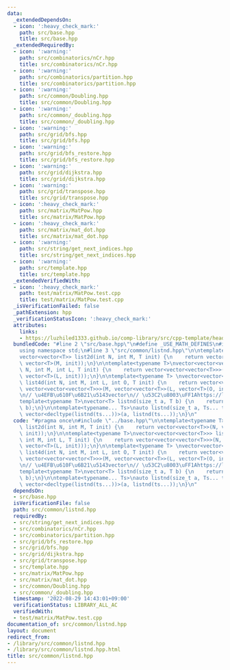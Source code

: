 ```yaml
---
data:
  _extendedDependsOn:
  - icon: ':heavy_check_mark:'
    path: src/base.hpp
    title: src/base.hpp
  _extendedRequiredBy:
  - icon: ':warning:'
    path: src/combinatorics/nCr.hpp
    title: src/combinatorics/nCr.hpp
  - icon: ':warning:'
    path: src/combinatorics/partition.hpp
    title: src/combinatorics/partition.hpp
  - icon: ':warning:'
    path: src/common/Doubling.hpp
    title: src/common/Doubling.hpp
  - icon: ':warning:'
    path: src/common/_doubling.hpp
    title: src/common/_doubling.hpp
  - icon: ':warning:'
    path: src/grid/bfs.hpp
    title: src/grid/bfs.hpp
  - icon: ':warning:'
    path: src/grid/bfs_restore.hpp
    title: src/grid/bfs_restore.hpp
  - icon: ':warning:'
    path: src/grid/dijkstra.hpp
    title: src/grid/dijkstra.hpp
  - icon: ':warning:'
    path: src/grid/transpose.hpp
    title: src/grid/transpose.hpp
  - icon: ':heavy_check_mark:'
    path: src/matrix/MatPow.hpp
    title: src/matrix/MatPow.hpp
  - icon: ':heavy_check_mark:'
    path: src/matrix/mat_dot.hpp
    title: src/matrix/mat_dot.hpp
  - icon: ':warning:'
    path: src/string/get_next_indices.hpp
    title: src/string/get_next_indices.hpp
  - icon: ':warning:'
    path: src/template.hpp
    title: src/template.hpp
  _extendedVerifiedWith:
  - icon: ':heavy_check_mark:'
    path: test/matrix/MatPow.test.cpp
    title: test/matrix/MatPow.test.cpp
  _isVerificationFailed: false
  _pathExtension: hpp
  _verificationStatusIcon: ':heavy_check_mark:'
  attributes:
    links:
    - https://luzhiled1333.github.io/comp-library/src/cpp-template/header/make-vector.hpp
  bundledCode: "#line 2 \"src/base.hpp\"\n#define _USE_MATH_DEFINES\n#include <bits/stdc++.h>\n\
    using namespace std;\n#line 3 \"src/common/listnd.hpp\"\n\ntemplate<typename T>\n\
    vector<vector<T>> list2d(int N, int M, T init) {\n    return vector<vector<T>>(N,\
    \ vector<T>(M, init));\n}\n\ntemplate<typename T>\nvector<vector<vector<T>>> list3d(int\
    \ N, int M, int L, T init) {\n    return vector<vector<vector<T>>>(N, vector<vector<T>>(M,\
    \ vector<T>(L, init)));\n}\n\ntemplate<typename T> \nvector<vector<vector<vector<T>>>>\
    \ list4d(int N, int M, int L, int O, T init) {\n    return vector<vector<vector<vector<T>>>>(N,\
    \ vector<vector<vector<T>>>(M, vector<vector<T>>(L, vector<T>(O, init))));\n}\n\
    \n// \u4EFB\u610F\u6B21\u5143vector\n// \u53C2\u8003\uFF1Ahttps://luzhiled1333.github.io/comp-library/src/cpp-template/header/make-vector.hpp\n\
    template<typename T>\nvector<T> listnd(size_t a, T b) {\n    return vector<T>(a,\
    \ b);\n}\n\ntemplate<typename... Ts>\nauto listnd(size_t a, Ts... ts) {\n    return\
    \ vector<decltype(listnd(ts...))>(a, listnd(ts...));\n}\n"
  code: "#pragma once\n#include \"../base.hpp\"\n\ntemplate<typename T>\nvector<vector<T>>\
    \ list2d(int N, int M, T init) {\n    return vector<vector<T>>(N, vector<T>(M,\
    \ init));\n}\n\ntemplate<typename T>\nvector<vector<vector<T>>> list3d(int N,\
    \ int M, int L, T init) {\n    return vector<vector<vector<T>>>(N, vector<vector<T>>(M,\
    \ vector<T>(L, init)));\n}\n\ntemplate<typename T> \nvector<vector<vector<vector<T>>>>\
    \ list4d(int N, int M, int L, int O, T init) {\n    return vector<vector<vector<vector<T>>>>(N,\
    \ vector<vector<vector<T>>>(M, vector<vector<T>>(L, vector<T>(O, init))));\n}\n\
    \n// \u4EFB\u610F\u6B21\u5143vector\n// \u53C2\u8003\uFF1Ahttps://luzhiled1333.github.io/comp-library/src/cpp-template/header/make-vector.hpp\n\
    template<typename T>\nvector<T> listnd(size_t a, T b) {\n    return vector<T>(a,\
    \ b);\n}\n\ntemplate<typename... Ts>\nauto listnd(size_t a, Ts... ts) {\n    return\
    \ vector<decltype(listnd(ts...))>(a, listnd(ts...));\n}\n"
  dependsOn:
  - src/base.hpp
  isVerificationFile: false
  path: src/common/listnd.hpp
  requiredBy:
  - src/string/get_next_indices.hpp
  - src/combinatorics/nCr.hpp
  - src/combinatorics/partition.hpp
  - src/grid/bfs_restore.hpp
  - src/grid/bfs.hpp
  - src/grid/dijkstra.hpp
  - src/grid/transpose.hpp
  - src/template.hpp
  - src/matrix/MatPow.hpp
  - src/matrix/mat_dot.hpp
  - src/common/Doubling.hpp
  - src/common/_doubling.hpp
  timestamp: '2022-08-29 14:43:01+09:00'
  verificationStatus: LIBRARY_ALL_AC
  verifiedWith:
  - test/matrix/MatPow.test.cpp
documentation_of: src/common/listnd.hpp
layout: document
redirect_from:
- /library/src/common/listnd.hpp
- /library/src/common/listnd.hpp.html
title: src/common/listnd.hpp
---
```

